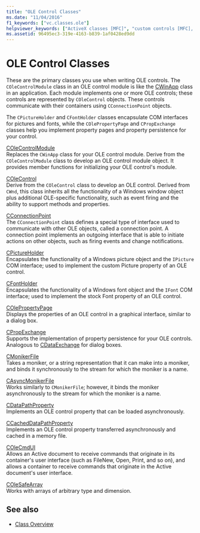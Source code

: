 ```yaml
---
title: "OLE Control Classes"
ms.date: "11/04/2016"
f1_keywords: ["vc.classes.ole"]
helpviewer_keywords: ["ActiveX classes [MFC]", "custom controls [MFC], classes", "ActiveX controls [MFC], OLE control classes", "ActiveX control classes [MFC]", "OLE controls [MFC], classes", "OLE control classes [MFC]", "reusable component classes [MFC]"]
ms.assetid: 96495ec3-319e-4163-b839-1af0428ed9dd
---
```

# OLE Control Classes

These are the primary classes you use when writing OLE controls. The `COleControlModule` class in an OLE control module is like the [CWinApp](../mfc/reference/cwinapp-class.md) class in an application. Each module implements one or more OLE controls; these controls are represented by `COleControl` objects. These controls communicate with their containers using `CConnectionPoint` objects.

The `CPictureHolder` and `CFontHolder` classes encapsulate COM interfaces for pictures and fonts, while the `COlePropertyPage` and `CPropExchange` classes help you implement property pages and property persistence for your control.

[COleControlModule](../mfc/reference/colecontrolmodule-class.md)<br/>
Replaces the `CWinApp` class for your OLE control module. Derive from the `COleControlModule` class to develop an OLE control module object. It provides member functions for initializing your OLE control's module.

[COleControl](../mfc/reference/colecontrol-class.md)<br/>
Derive from the `COleControl` class to develop an OLE control. Derived from `CWnd`, this class inherits all the functionality of a Windows window object plus additional OLE-specific functionality, such as event firing and the ability to support methods and properties.

[CConnectionPoint](../mfc/reference/cconnectionpoint-class.md)<br/>
The `CConnectionPoint` class defines a special type of interface used to communicate with other OLE objects, called a connection point. A connection point implements an outgoing interface that is able to initiate actions on other objects, such as firing events and change notifications.

[CPictureHolder](../mfc/reference/cpictureholder-class.md)<br/>
Encapsulates the functionality of a Windows picture object and the `IPicture` COM interface; used to implement the custom Picture property of an OLE control.

[CFontHolder](../mfc/reference/cfontholder-class.md)<br/>
Encapsulates the functionality of a Windows font object and the `IFont` COM interface; used to implement the stock Font property of an OLE control.

[COlePropertyPage](../mfc/reference/colepropertypage-class.md)<br/>
Displays the properties of an OLE control in a graphical interface, similar to a dialog box.

[CPropExchange](../mfc/reference/cpropexchange-class.md)<br/>
Supports the implementation of property persistence for your OLE controls. Analogous to [CDataExchange](../mfc/reference/cdataexchange-class.md) for dialog boxes.

[CMonikerFile](../mfc/reference/cmonikerfile-class.md)<br/>
Takes a moniker, or a string representation that it can make into a moniker, and binds it synchronously to the stream for which the moniker is a name.

[CAsyncMonikerFile](../mfc/reference/casyncmonikerfile-class.md)<br/>
Works similarly to `CMonikerFile`; however, it binds the moniker asynchronously to the stream for which the moniker is a name.

[CDataPathProperty](../mfc/reference/cdatapathproperty-class.md)<br/>
Implements an OLE control property that can be loaded asynchronously.

[CCachedDataPathProperty](../mfc/reference/ccacheddatapathproperty-class.md)<br/>
Implements an OLE control property transferred asynchronously and cached in a memory file.

[COleCmdUI](../mfc/reference/colecmdui-class.md)<br/>
Allows an Active document to receive commands that originate in its container's user interface (such as FileNew, Open, Print, and so on), and allows a container to receive commands that originate in the Active document's user interface.

[COleSafeArray](../mfc/reference/colesafearray-class.md)<br/>
Works with arrays of arbitrary type and dimension.

## See also

- [Class Overview](../mfc/class-library-overview.md)
